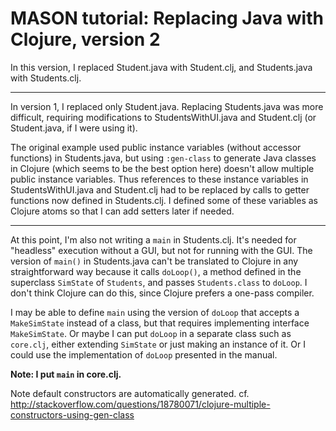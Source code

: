 MASON tutorial: Replacing Java with Clojure, version 2
====

In this version, I replaced Student.java with Student.clj, and
Students.java with Students.clj.

----------

In version 1, I replaced only Student.java.  Replacing Students.java was
more difficult, requiring modifications to StudentsWithUI.java and
Student.clj (or Student.java, if I were using it).

The original example used public instance variables (without accessor
functions) in Students.java, but using `:gen-class` to generate Java
classes in Clojure (which seems to be the best option here) doesn't
allow multiple public instance variables.  Thus references to these
instance variables in StudentsWithUI.java and Student.clj had to be
replaced by calls to getter functions now defined in Students.clj.  I
defined some of these variables as Clojure atoms so that I can add
setters later if needed.

----------

At this point, I'm also not writing a `main` in Students.clj.  It's
needed for "headless" execution without a GUI, but not for running with
the GUI.  The version of `main()` in Students.java can't be translated
to Clojure in any straightforward way because it calls `doLoop()`, a
method defined in the superclass `SimState` of `Students`, and passes
`Students.class` to `doLoop`.  I don't think Clojure can do this, since
Clojure prefers a one-pass compiler.  

I may be able to define `main` using the version of `doLoop` that accepts
a `MakeSimState` instead of a class, but that requires implementing
interface `MakeSimState`.  Or maybe I can put `doLoop` in a separate
class such as `core.clj`, either extending `SimState` or just making an
instance of it.  Or I could use the implementation of `doLoop` presented
in the manual.

**Note: I put `main` in core.clj.**

Note default constructors are automatically generated.
cf. http://stackoverflow.com/questions/18780071/clojure-multiple-constructors-using-gen-class
